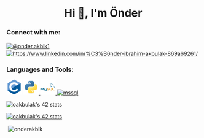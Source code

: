 <h1 align="center">Hi 👋, I'm Önder</h1>

<h3 align="left">Connect with me:</h3>
<p align="left">
<a href="https://instagram.com/onder.akblk1?igshid=ZDdkNTZiNTM=" target="blank"><img align="center" src="https://raw.githubusercontent.com/rahuldkjain/github-profile-readme-generator/master/src/images/icons/Social/instagram.svg" alt="@onder.akblk1" height="30" width="40" /></a>
<a href="https://www.linkedin.com/in/%C3%B6nder-ibrahim-akbulak-869a69261/" target="blank"><img align="center" src="https://raw.githubusercontent.com/rahuldkjain/github-profile-readme-generator/master/src/images/icons/Social/linked-in-alt.svg" alt="https://www.linkedin.com/in/%C3%B6nder-ibrahim-akbulak-869a69261/" height="30" width="40" /></a>
</p>

<h3 align="left">Languages and Tools:</h3>
<p align="left">
<a href="https://www.cprogramming.com/" target="_blank" rel="noreferrer"> <img src="https://raw.githubusercontent.com/devicons/devicon/master/icons/c/c-original.svg" alt="c" width="40" height="40"/></a>
<a href="https://www.python.org" target="_blank" rel="noreferrer"> <img src="https://raw.githubusercontent.com/devicons/devicon/master/icons/python/python-original.svg" alt="python" width="40" height="40"/> </a>
<a href="https://www.mysql.com/" target="_blank" rel="noreferrer"> <img src="https://raw.githubusercontent.com/devicons/devicon/master/icons/mysql/mysql-original-wordmark.svg" alt="mysql" width="40" height="40"/> </a>
<a href="https://www.microsoft.com/en-us/sql-server" target="_blank" rel="noreferrer"> <img src="https://www.svgrepo.com/show/303229/microsoft-sql-server-logo.svg" alt="mssql" width="40" height="40"/> </a>
</p>


<p href="https://github.com/JaeSeoKim/badge42"><img src="https://badge42.vercel.app/api/v2/cleh8j4p400210fmk3kcd67bx/stats?cursusId=9&coalitionId=piscine" alt="oakbulak's 42 stats" /></p>
<a href="https://github.com/JaeSeoKim/badge42"><img src="https://badge42.vercel.app/api/v2/cleh8j4p400210fmk3kcd67bx/stats?cursusId=21&coalitionId=197" alt="oakbulak's 42 stats" /></a>
<p>&nbsp;<img align="center" src="https://github-readme-stats.vercel.app/api?username=onderakblk&show_icons=true&locale=en" alt="onderakblk" /></p>
